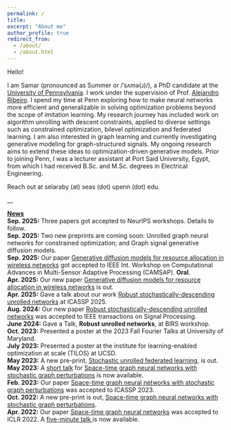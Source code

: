 ```yaml
---
permalink: /
title: 
excerpt: "About me"
author_profile: true
redirect_from: 
  - /about/
  - /about.html
---
```


Hello! 

I am Samar (pronounced as Summer or /ˈsʌmə(ɹ)/), a PhD candidate at the <a href="https://www.upenn.edu/">University of Pennsylvania</a>. I work under the supervision of Prof. <a href="https://alelab.seas.upenn.edu/alejandro-ribeiro/">Alejandro Ribeiro</a>. I spend my time at Penn exploring how to make neural networks more efficient and generalizable in solving optimization problems beyond the scope of imitation learning. My research journey has included work on algorithm unrolling with descent constraints, applied to diverse settings such as constrained optimization, bilevel optimization and federated learning. I am also interested in graph learning and currently investigating generative modeling for graph-structured signals. My ongoing research aims to extend these ideas to optimization-driven generative models. Prior to joining Penn, I was a lecturer assistant at Port Said University, Egypt, from which I had received B.Sc. and M.Sc. degrees in Electrical Engineering.

Reach out at selaraby (at) seas (dot) upenn (dot) edu.

__

<u><b>News</b></u>
<br><b>Sep. 2025:</b> Three papers got accepted to NeurIPS workshops. Details to follow.
<br><b>Sep. 2025:</b> Two new preprints are coming soon: Unrolled graph neural networks for constrained optimization; and Graph signal generative diffusion models.
<br><b>Sep. 2025:</b> Our paper <a href="https://bit.ly/GDMWC">Generative diffusion models for resource allocation in wireless networks</a> got accepted to  IEEE Int. Workshop on Computational Advances in Multi-Sensor Adaptive Processing (CAMSAP). <b> Oral</b>. 
<br><b>Apr. 2025:</b> Our new paper <a href="https://bit.ly/GDMWC">Generative diffusion models for resource allocation in wireless networks</a> is out.
<br><b>Apr. 2025:</b> Gave a talk about our work <a href="https://bit.ly/3vCgDdr">Robust stochastically-descending unrolled networks</a> at ICASSP 2025.
<br><b>Aug. 2024:</b> Our new paper <a href="https://bit.ly/3vCgDdr">Robust stochastically-descending unrolled networks</a> was accepted to IEEE transactions on Signal Processing.
<br><b>June 2024:</b> Gave a Talk, <b> Robust unrolled networks</b>, at BIRS workshop.
<br><b>Oct. 2023:</b> Presented a poster at the 2023 Fall Fourier Talks at University of Maryland.
<br><b>July 2023:</b> Presented a poster at the institute for learning-enabled optimization at scale (TILOS) at UCSD.
<br><b>May 2023:</b> A new pre-print, <a href="https://bit.ly/3MBtRfH">Stochastic unrolled federated learning</a>, is out.
<br><b>May 2023:</b> A <a href="https://bit.ly/3nJOiyl">short talk</a> for <a href="https://bit.ly/3sFyQCt">Space-time graph neural networks with stochastic graph perturbations</a> is now available.
<br><b>Feb. 2023:</b> Our paper <a href="https://bit.ly/3sFyQCt">Space-time graph neural networks with stochastic graph perturbations</a> was accepted to ICASSP 2023.
<br><b>Oct. 2022:</b> A new pre-print is out, <a href="https://bit.ly/3sFyQCt">Space-time graph neural networks with stochastic graph perturbations</a>.
<br><b>Apr. 2022:</b> Our paper <a href="https://bit.ly/3amHDzL">Space-time graph neural networks</a> was accepted to ICLR 2022. A <a href="https://bit.ly/3EQeV91"> five-minute talk </a> is now available.


